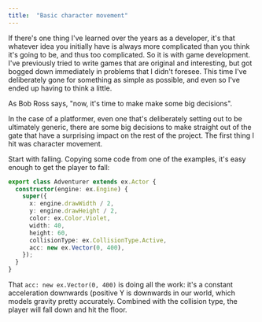```yaml
---
title:  "Basic character movement"
---
```


If there's one thing I've learned over the years as a developer, it's that whatever
idea you initially have is always more complicated than you think it's going to
be, and thus too complicated. So it is with game development. I've previously tried
to write games that are original and interesting, but got bogged down immediately in
problems that I didn't foresee. This time I've deliberately gone for something as
simple as possible, and even so I've ended up having to think a little.

As Bob Ross says, "now, it's time to make make some big decisions".

In the case of a platformer, even one that's deliberately setting out to be ultimately
generic, there are some big decisions to make straight out of the gate that have a
surprising impact on the rest of the project. The first thing I hit was character movement.

Start with falling. Copying some code from one of the examples, it's easy enough to get
the player to fall:

```typescript
export class Adventurer extends ex.Actor {
  constructor(engine: ex.Engine) {
    super({
      x: engine.drawWidth / 2,
      y: engine.drawHeight / 2,
      color: ex.Color.Violet,
      width: 40,
      height: 60,
      collisionType: ex.CollisionType.Active,
      acc: new ex.Vector(0, 400),
    });
  }
}
```

That <code>acc: new ex.Vector(0, 400)</code> is doing all the work: it's a constant acceleration
downwards (positive Y is downwards in our world, which models gravity pretty accurately. Combined
with the collision type, the player will fall down and hit the floor.
